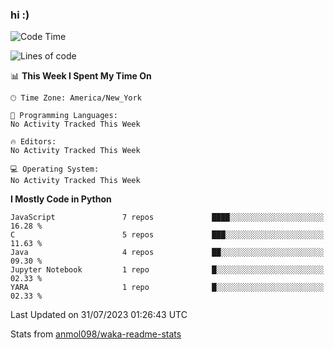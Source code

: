 ### hi :)

<!--START_SECTION:waka-->
![Code Time](http://img.shields.io/badge/Code%20Time-971%20hrs%209%20mins-blue)

![Lines of code](https://img.shields.io/badge/From%20Hello%20World%20I%27ve%20Written-3.5%20million%20lines%20of%20code-blue)

📊 **This Week I Spent My Time On** 

```text
🕑︎ Time Zone: America/New_York

💬 Programming Languages: 
No Activity Tracked This Week

🔥 Editors: 
No Activity Tracked This Week

💻 Operating System: 
No Activity Tracked This Week
```

**I Mostly Code in Python** 

```text
JavaScript               7 repos             ████░░░░░░░░░░░░░░░░░░░░░   16.28 % 
C                        5 repos             ███░░░░░░░░░░░░░░░░░░░░░░   11.63 % 
Java                     4 repos             ██░░░░░░░░░░░░░░░░░░░░░░░   09.30 % 
Jupyter Notebook         1 repo              █░░░░░░░░░░░░░░░░░░░░░░░░   02.33 % 
YARA                     1 repo              █░░░░░░░░░░░░░░░░░░░░░░░░   02.33 % 
```




 Last Updated on 31/07/2023 01:26:43 UTC
<!--END_SECTION:waka-->

Stats from [anmol098/waka-readme-stats](https://github.com/anmol098/waka-readme-stats)